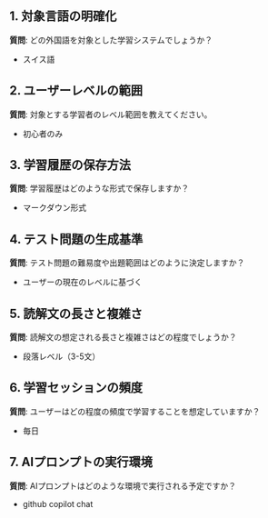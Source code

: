 ## 1. 対象言語の明確化
**質問**: どの外国語を対象とした学習システムでしょうか？
- スイス語

## 2. ユーザーレベルの範囲
**質問**: 対象とする学習者のレベル範囲を教えてください。
- 初心者のみ

## 3. 学習履歴の保存方法
**質問**: 学習履歴はどのような形式で保存しますか？
- マークダウン形式

## 4. テスト問題の生成基準
**質問**: テスト問題の難易度や出題範囲はどのように決定しますか？
- ユーザーの現在のレベルに基づく

## 5. 読解文の長さと複雑さ
**質問**: 読解文の想定される長さと複雑さはどの程度でしょうか？
- 段落レベル（3-5文）

## 6. 学習セッションの頻度
**質問**: ユーザーはどの程度の頻度で学習することを想定していますか？
- 毎日


## 7. AIプロンプトの実行環境
**質問**: AIプロンプトはどのような環境で実行される予定ですか？
- github copilot chat